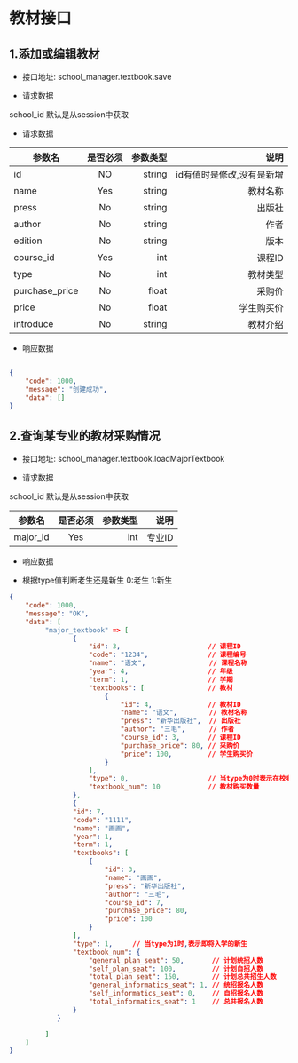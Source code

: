# 教材接口

## 1.添加或编辑教材   
-  接口地址: school_manager.textbook.save

    
-  请求数据

school_id 默认是从session中获取

-  请求数据

| 参数名       | 是否必须 | 参数类型  | 说明       |
| --------    |:-------:| -----:   | -----:    |
| id          | NO      | string   | id有值时是修改,没有是新增 |
| name        | Yes     | string   | 教材名称  |
| press       | No      | string   | 出版社    |
| author      | No      | string   | 作者      |
| edition     | No      | string   | 版本      |
| course_id   | Yes     | int      | 课程ID    |
| type        | No      | int      | 教材类型   |
| purchase_price| No    | float    | 采购价     |
| price       | No      | float    | 学生购买价  |
| introduce   | No      | string   | 教材介绍   |


- 响应数据
```json

{
    "code": 1000,
    "message": "创建成功",
    "data": []
}

```

## 2.查询某专业的教材采购情况

-  接口地址: school_manager.textbook.loadMajorTextbook

-  请求数据

school_id 默认是从session中获取

| 参数名       | 是否必须 | 参数类型  | 说明       |
| --------    |:-------:| -----:   | -----:    |
| major_id    | Yes     | int      | 专业ID  |


- 响应数据

- 根据type值判断老生还是新生 0:老生  1:新生

``` json
{
    "code": 1000,
    "message": "OK",
    "data": [
         "major_textbook" => [
                {
                    "id": 3,                      // 课程ID
                    "code": "1234",               // 课程编号
                    "name": "语文",                // 课程名称
                    "year": 4,                    // 年级 
                    "term": 1,                    // 学期
                    "textbooks": [                // 教材
                        {
                            "id": 4,              // 教材ID
                            "name": "语文",        // 教材名称
                            "press": "新华出版社",  // 出版社
                            "author": "三毛",      // 作者
                            "course_id": 3,       // 课程ID
                            "purchase_price": 80, // 采购价
                            "price": 100,         // 学生购买价
                        }
                    ],
                    "type": 0,                    // 当type为0时表示在校老生
                    "textbook_num": 10            // 教材购买数量
                },
                {
                "id": 7,
                "code": "1111",
                "name": "画画",
                "year": 1,
                "term": 1,
                "textbooks": [
                    {
                        "id": 3,
                        "name": "画画",
                        "press": "新华出版社",
                        "author": "三毛",
                        "course_id": 7,
                        "purchase_price": 80,
                        "price": 100
                    }
                ],
                "type": 1,     // 当type为1时,表示即将入学的新生
                "textbook_num": {
                    "general_plan_seat": 50,       // 计划统招人数
                    "self_plan_seat": 100,         // 计划自招人数
                    "total_plan_seat": 150,        // 计划总共招生人数
                    "general_informatics_seat": 1, // 统招报名人数
                    "self_informatics_seat": 0,    // 自招报名人数
                    "total_informatics_seat": 1    // 总共报名人数
                }
            }

         ]
    ]
}


```





